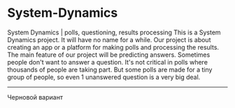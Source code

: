 # System-Dynamics
System Dynamics | polls, questioning, results processing
This is a System Dynamics project. It will have no name for a while.
Our project is about creating an app or a platform for making polls and processing the results.
The main feature of our project will be predicting answers. Sometimes people don't want to answer a question.
It's not critical in polls where thousands of people are taking part. But some polls are made for a tiny 
group of people, so even 1 unanswered question is a very big deal.
_____________________________________________________________________________________________________________

Черновой вариант
